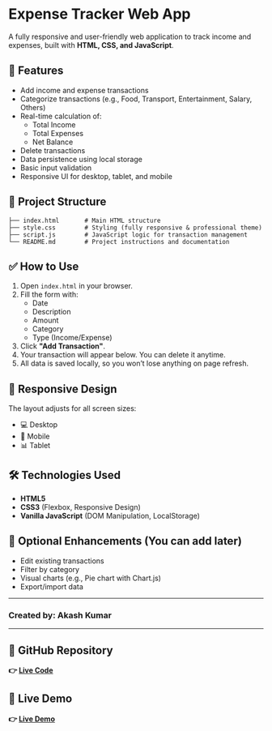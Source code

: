 # Expense Tracker Web App

A fully responsive and user-friendly web application to track income and expenses, built with **HTML, CSS, and JavaScript**.

## 🚀 Features

- Add income and expense transactions
- Categorize transactions (e.g., Food, Transport, Entertainment, Salary, Others)
- Real-time calculation of:
  - Total Income
  - Total Expenses
  - Net Balance
- Delete transactions
- Data persistence using local storage
- Basic input validation
- Responsive UI for desktop, tablet, and mobile

## 📁 Project Structure

```
├── index.html       # Main HTML structure
├── style.css        # Styling (fully responsive & professional theme)
├── script.js        # JavaScript logic for transaction management
└── README.md        # Project instructions and documentation
```

## ✅ How to Use

1. Open `index.html` in your browser.
2. Fill the form with:
   - Date
   - Description
   - Amount
   - Category
   - Type (Income/Expense)
3. Click **"Add Transaction"**.
4. Your transaction will appear below. You can delete it anytime.
5. All data is saved locally, so you won’t lose anything on page refresh.

## 📱 Responsive Design
The layout adjusts for all screen sizes:
- 💻 Desktop
- 📱 Mobile
- 📊 Tablet

## 🛠 Technologies Used
- **HTML5**
- **CSS3** (Flexbox, Responsive Design)
- **Vanilla JavaScript** (DOM Manipulation, LocalStorage)

## 📌 Optional Enhancements (You can add later)
- Edit existing transactions
- Filter by category
- Visual charts (e.g., Pie chart with Chart.js)
- Export/import data

---

### Created by: Akash Kumar  

---

## 🔗 GitHub Repository 

  **👉 [Live Code](https://akashkumar2011.github.io/JS-expenseTracker/)**



## 🚀 Live Demo
  
  **👉 [Live Demo](https://akashkumar2011.github.io/JS-expenseTracker/)**


